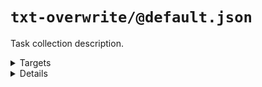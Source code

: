 #  `txt-overwrite/@default.json`

Task collection description.

<!---0--><details>
<!---0--><summary>Targets</summary>

```
project
└─ overwrite-target.txt
```

<!---0--></details>

<!---0--><details>
<!---0--><summary>Details</summary>

## > txt-overwrite/task

_Updating `overwrite-target.txt` using `overwrite`._

- Some purpose.

<!---1--><details>
<!---1--><summary>Targets</summary>

```
project
└─ overwrite-target.txt
```

<!---1--></details>

</details>

